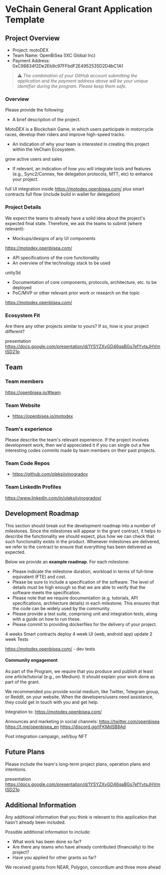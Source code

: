 # VeChain General Grant Application Template

## Project Overview 

- Project: motoDEX
- Team Name: OpenBiSea (IXC Global Inc) 
- Payment Address: 0xC98834f2De2Eb9c97FFbdF2E4952535D2D4bC1A1

> ⚠️ *The combination of your GitHub account submitting the application and the payment address above will be your unique identifier during the program. Please keep them safe.*

### Overview

Please provide the following:
- A brief description of the project.

MotoDEX is a Blockchain Game, in which users participate in motorcycle races, 
develop their riders and improve high-speed tracks.

- An indication of why your team is interested in creating this project within the VeChain Ecosystem.

grow active users and sales

- If relevant, an indication of how you will integrate tools and features (e.g., Sync2/Connex, fee delegation protocols, MTT, etc) to enhance your project.

full UI integration inside https://motodex.openbisea.com/ plus smart contracts full flow (include build in wallet for delegation) 

### Project Details

We expect the teams to already have a solid idea about the project's expected final state.
Therefore, we ask the teams to submit (where relevant):
- Mockups/designs of any UI components

https://motodex.openbisea.com/

- API specifications of the core functionality
- An overview of the technology stack to be used

unity3d

- Documentation of core components, protocols, architecture, etc. to be deployed
- PoC/MVP or other relevant prior work or research on the topic

https://motodex.openbisea.com/

### Ecosystem Fit
Are there any other projects similar to yours? If so, how is your project different?

presentation https://docs.google.com/presentation/d/1YSYZXvGD46qaBGs7efYvtsJHVmtSD21p

## Team 

### Team members

https://openbisea.io/#team

### Team Website

- https://openbisea.io/motodex

### Team's experience

Please describe the team's relevant experience. If the project involves development work, then we'd appreciated it if you can single out a few interesting codes commits made by team members on their past projects. 

### Team Code Repos

- https://github.com/oleksiivinogradov

### Team LinkedIn Profiles

https://www.linkedin.com/in/oleksiivinogradov/

## Development Roadmap 

This section should break out the development roadmap into a number of milestones. Since the milestones will appear in the grant contract, it helps to describe the functionality we should expect, plus how we can check that such functionality exists in the product. Whenever milestones are delivered, we refer to the contract to ensure that everything has been delivered as expected.

Below we provide an <b>example roadmap</b>. For each milestone:

- Please indicate the milestone duration, workload in terms of full-time equivalent (FTE) and cost. 
- Please be sure to include a specification of the software. The level of details must be high enough so that we are able to verify that the software meets the specification.
- Please note that we require documentation (e.g. tutorials, API specifications, architecture details) in each milestone. This ensures that the code can be widely used by the community.
- Please provide a test suite, comprising unit and integration tests, along with a guide on how to run these.
- Please commit to providing dockerfiles for the delivery of your project.

4 weeks Smart contracts deploy
4 week UI (web, android app) update
2 week Tests 
 

https://motodex.openbisea.com/ - dev tests


#### Community engagement

As part of the Program, we require that you produce and publish at least one article/tutorial (e.g., on Medium). It should explain your work done as part of the grant. 

We recommended you provide social medium, like Twitter, Telegram group, or Reddit, on your website. When the developers/users need assistance, they could get in touch with you and get help.

Integration to:
https://motodex.openbisea.com/

Announces and marketing in social channels:
https://twitter.com/openbisea
https://t.me/openbisea_en
https://discord.gg/tFKMdSB8Ad

Post integration campaign, sell/buy NFT


## Future Plans

Please include the team's long-term project plans, operation plans and intentions.

presentation https://docs.google.com/presentation/d/1YSYZXvGD46qaBGs7efYvtsJHVmtSD21p

## Additional Information 

Any additional information that you think is relevant to this application that hasn't already been included.

Possible additional information to include:
- What work has been done so far?
- Are there any teams who have already contributed (financially) to the project?
- Have you applied for other grants so far?

We received grants from NEAR, Polygon, concordium and three more ahead 
